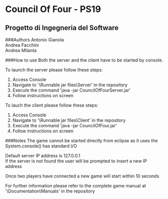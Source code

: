 Council Of Four - PS19
======================
Progetto di Ingegneria del Software
-----------------------------------
###Authors
Antonio Gianola  
Andrea Facchini  
Andrea Milanta  

###How to use
Both the server and the client have to be started by console.

To launch the server please follow these steps:

 1. Access Console
 2. Navigate to '\Runnable jar files\Server' in the repository
 3. Execute the command 'java -jar CouncilOfFourServer.jar'
 4. Follow instructions on screen

To lauch the client please follow these steps:

 1. Access Console
 2. Navigate to '\Runnable jar files\Client' in the repository
 3. Execute the command 'java -jar CouncilOfFour.jar'
 4. Follow instructions on screen

###Notes
The game cannot be started directly from eclipse as it uses the System.console() has standard I/O

Default server IP address is 127.0.0.1  
If the server is not found the user will be prompted to insert a new IP address

Once two players have connected a new game will start within 10 seconds 

For further information please refer to the complete game manual at '\Documentation\Manuals' in the repository